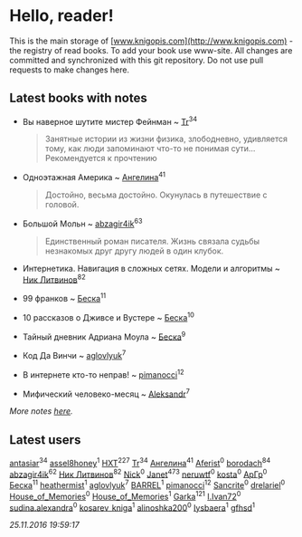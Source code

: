 # Hello, reader!
This is the main storage of [www.knigopis.com](http://www.knigopis.com) - the registry of read books.
To add your book use www-site. All changes are committed and synchronized with this git repository.
Do not use pull requests to make changes here.


## Latest books with notes
* Вы наверное шутите мистер Фейнман ~ [Tr](users/122/12282474-vkontakte)<sup>34</sup>
    > Занятные истории из жизни физика, злободневно, удивляется тому, как люди запоминают что-то не понимая сути... 
    > Рекомендуется к прочтению

* Одноэтажная Америка ~ [Ангелина](users/837/83788782-vkontakte)<sup>41</sup>
    > Достойно, весьма достойно. Окунулась в путешествие с головой.

* Большой Мольн ~ [abzagir4ik](users/362/3621623-vkontakte)<sup>63</sup>
    > Единственный роман писателя. 
    > Жизнь связала судьбы незнакомых друг другу людей в один клубок.

* Интернетика. Навигация в сложных сетях. Модели и алгоритмы ~ [Ник Литвинов](users/lec/leczQ3Eya3-linkedin)<sup>82</sup>

* 99 франков ~ [Беска](users/157/1577468-vkontakte)<sup>11</sup>

* 10 рассказов о Дживсе и Вустере ~ [Беска](users/157/1577468-vkontakte)<sup>10</sup>

* Тайный дневник Адриана Моула ~ [Беска](users/157/1577468-vkontakte)<sup>9</sup>

* Код Да Винчи ~ [aglovlyuk](users/113/113033184709492089410-google)<sup>7</sup>

* В интернете кто-то неправ! ~ [pimanocci](users/117/117124011531379579265-google)<sup>12</sup>

* Мифический человеко-месяц ~ [Aleksandr](users/123/12375097-vkontakte)<sup>7</sup>


_More notes [here](latest_books_with_notes.md)._


## Latest users
[antasiar](users/688/68827372-vkontakte)<sup>34</sup> 
[assel8honey](users/278/278197993-vkontakte)<sup>1</sup> 
[HXT](users/100/100002563462782-facebook)<sup>227</sup> 
[Tr](users/122/12282474-vkontakte)<sup>34</sup> 
[Ангелина](users/837/83788782-vkontakte)<sup>41</sup> 
[Aferist](users/126/1260438620656982-facebook)<sup>0</sup> 
[borodach](users/157/15706320-vkontakte)<sup>84</sup> 
[abzagir4ik](users/362/3621623-vkontakte)<sup>62</sup> 
[Ник Литвинов](users/lec/leczQ3Eya3-linkedin)<sup>82</sup> 
[Nick](users/118/118390303977872287066-google)<sup>0</sup> 
[Janet](users/205/20565064-vkontakte)<sup>473</sup> 
[neruwtf](users/101/101038216126732796086-googleplus)<sup>0</sup> 
[kosta](users/126/12661513-vkontakte)<sup>0</sup> 
[АрГр](users/114/114189956128762241005-google)<sup>0</sup> 
[Беска](users/157/1577468-vkontakte)<sup>11</sup> 
[heathermist](users/270/270249728-vkontakte)<sup>1</sup> 
[aglovlyuk](users/113/113033184709492089410-google)<sup>7</sup> 
[BARREL](users/178/178490314-vkontakte)<sup>1</sup> 
[pimanocci](users/117/117124011531379579265-google)<sup>12</sup> 
[Sancrite](users/100/100001740103274-facebook)<sup>0</sup> 
[drelariel](users/826/82626127-vkontakte)<sup>0</sup> 
[House_of_Memories](users/114/114422314416910012812-googleplus)<sup>0</sup> 
[House_of_Memories](users/364/364511493-vkontakte)<sup>1</sup> 
[Garka](users/115/115753719718250012620-google)<sup>121</sup> 
[I.Ivan72](users/420/420363662-yandex)<sup>0</sup> 
[sudina.alexandra](users/209/20955609-vkontakte)<sup>0</sup> 
[kosarev_kniga](users/968/968870936592182-facebook)<sup>1</sup> 
[alinoshka200](users/154/154008627-vkontakte)<sup>0</sup> 
[Iysbaera](users/105/105925486665844787495-googleplus)<sup>1</sup> 
[gfhsd](users/208/208981897-vkontakte)<sup>1</sup> 


_25.11.2016 19:59:17_
